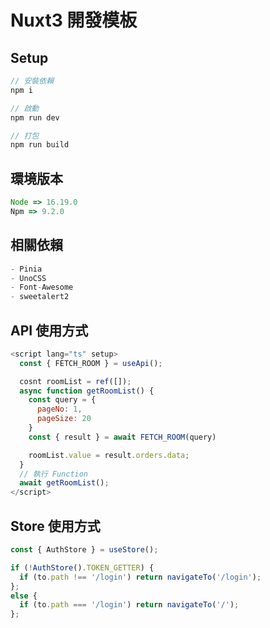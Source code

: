 # Nuxt3 開發模板

## Setup
```javascript
// 安裝依賴
npm i

// 啟動
npm run dev

// 打包
npm run build
```

## 環境版本
```javascript
Node => 16.19.0
Npm => 9.2.0
```

## 相關依賴
```javascript
- Pinia
- UnoCSS
- Font-Awesome
- sweetalert2
```

## API 使用方式
```javascript
<script lang="ts" setup>
  const { FETCH_ROOM } = useApi();

  cosnt roomList = ref([]);
  async function getRoomList() {
    const query = {
      pageNo: 1,
      pageSize: 20
    }
    const { result } = await FETCH_ROOM(query)

    roomList.value = result.orders.data;
  }
  // 執行 Function
  await getRoomList();
</script>
```
## Store 使用方式
```javascript
const { AuthStore } = useStore();

if (!AuthStore().TOKEN_GETTER) {
  if (to.path !== '/login') return navigateTo('/login');
};
else {
  if (to.path === '/login') return navigateTo('/');
};
```
